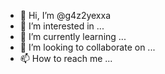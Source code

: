 - 👋 Hi, I’m @g4z2yexxa
- 👀 I’m interested in ...
- 🌱 I’m currently learning ...
- 💞️ I’m looking to collaborate on ...
- 📫 How to reach me ...

<!---
g4z2yexxa/g4z2yexxa is a ✨ special ✨ repository because its `README.md` (this file) appears on your GitHub profile.
You can click the Preview link to take a look at your changes.
--->
